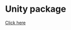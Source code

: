 # Unity package
[Click here](https://drive.google.com/drive/folders/1N7AXqAA_fNJt_3JR1my2e3aJU0aEI18h)  